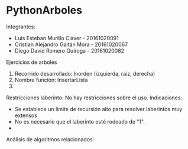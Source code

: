 # PythonArboles
Integrantes:
* Luis Esteban Murillo Claver - 20161020091
* Cristian Alejandro Gaitán Mora - 20161020067
* Diego David Romero Quiroga - 20161020082

Ejercicios de arboles
1) Recorrido desarrollado: Inorden (izquierda, raiz, derecha)
2) Nombre función: InsertarLista
3) 
Restricciones laberinto: No hay restricciones sobre el uso.
Indicaciones:
* Se establece un limite de recursión alto para resolver laberintos muy extensos
* No es necesario que el laberinto esté rodeado de "1".
* 
Análisis de algoritmos relacionados:
